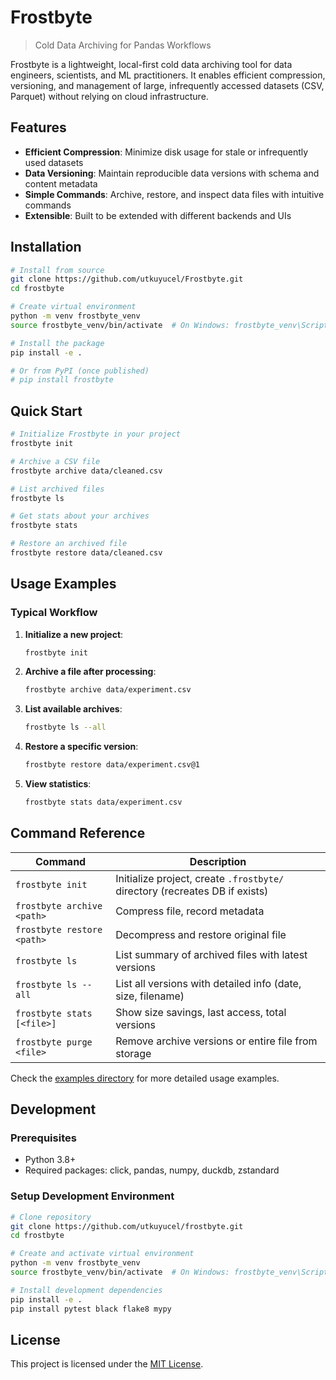 # Frostbyte

> Cold Data Archiving for Pandas Workflows

Frostbyte is a lightweight, local-first cold data archiving tool for data engineers, scientists, and ML practitioners. It enables efficient compression, versioning, and management of large, infrequently accessed datasets (CSV, Parquet) without relying on cloud infrastructure.

## Features

- **Efficient Compression**: Minimize disk usage for stale or infrequently used datasets
- **Data Versioning**: Maintain reproducible data versions with schema and content metadata
- **Simple Commands**: Archive, restore, and inspect data files with intuitive commands
- **Extensible**: Built to be extended with different backends and UIs

## Installation

```bash
# Install from source
git clone https://github.com/utkuyucel/Frostbyte.git
cd frostbyte

# Create virtual environment
python -m venv frostbyte_venv
source frostbyte_venv/bin/activate  # On Windows: frostbyte_venv\Scripts\activate

# Install the package
pip install -e .

# Or from PyPI (once published)
# pip install frostbyte
```

## Quick Start

```bash
# Initialize Frostbyte in your project
frostbyte init

# Archive a CSV file
frostbyte archive data/cleaned.csv

# List archived files
frostbyte ls

# Get stats about your archives
frostbyte stats

# Restore an archived file
frostbyte restore data/cleaned.csv


```

## Usage Examples

### Typical Workflow

1. **Initialize a new project**:
   ```bash
   frostbyte init
   ```

2. **Archive a file after processing**:
   ```bash
   frostbyte archive data/experiment.csv
   ```

3. **List available archives**:
   ```bash
   frostbyte ls --all
   ```

4. **Restore a specific version**:
   ```bash
   frostbyte restore data/experiment.csv@1
   ```

5. **View statistics**:
   ```bash
   frostbyte stats data/experiment.csv
   ```



## Command Reference

| Command                     | Description                                          |
|-----------------------------|------------------------------------------------------|
| `frostbyte init`            | Initialize project, create `.frostbyte/` directory (recreates DB if exists) |
| `frostbyte archive <path>`  | Compress file, record metadata                       |
| `frostbyte restore <path>`  | Decompress and restore original file                 |
| `frostbyte ls`              | List summary of archived files with latest versions  |
| `frostbyte ls --all`        | List all versions with detailed info (date, size, filename) |
| `frostbyte stats [<file>]`  | Show size savings, last access, total versions       |
| `frostbyte purge <file>`    | Remove archive versions or entire file from storage  |

Check the [examples directory](examples/) for more detailed usage examples.

## Development

### Prerequisites

- Python 3.8+
- Required packages: click, pandas, numpy, duckdb, zstandard

### Setup Development Environment

```bash
# Clone repository
git clone https://github.com/utkuyucel/frostbyte.git
cd frostbyte

# Create and activate virtual environment
python -m venv frostbyte_venv
source frostbyte_venv/bin/activate  # On Windows: frostbyte_venv\Scripts\activate

# Install development dependencies
pip install -e .
pip install pytest black flake8 mypy
```

## License

This project is licensed under the [MIT License](LICENSE).